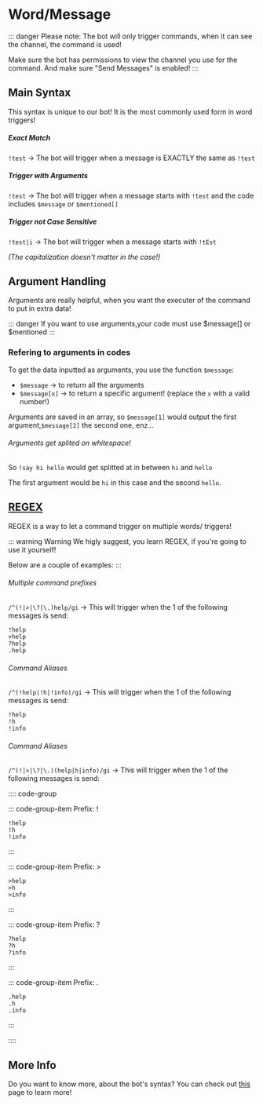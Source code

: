# Word/Message

::: danger Please note:
The bot will only trigger commands, when it can see the channel, the command is used!

Make sure the bot has permissions to view the channel you use for the command. And make sure "Send Messages" is enabled!
:::

## Main Syntax
This syntax is unique to our bot! It is the most commonly used form in word triggers!

##### Exact Match
`!test` -> The bot will trigger when a message is EXACTLY the same as `!test`

##### Trigger with Arguments
`!test` -> The bot will trigger when a message starts with `!test` and the code includes `$message` or `$mentioned[]`

##### Trigger not Case Sensitive 
`!test|i` -> The bot will trigger when a message starts with `!tEst` 

*(The capitalization doesn't matter in the case!)*


## Argument Handling
Arguments are really helpful, when you want the executer of the command to put in extra data! 

::: danger
If you want to use arguments,your code must use $message[] or $mentioned 
:::

### Refering to arguments in codes
To get the data inputted as arguments, you use the function `$message`:
* `$message` -> to return all the arguments
* `$message[x]` -> to return a specific argument! (replace the `x` with a valid number!) 

Arguments are saved in an array, so `$message[1]` would output the first argument,`$message[2]` the second one, enz...

###### Arguments get splited on whitespace! 

So `!say hi hello` would get splitted at in between `hi` and `hello` 

The first argument would be `hi` in this case and the second `hello`.


## [REGEX](https://www.sitepoint.com/learn-regex/)
REGEX is a way to let a command trigger on multiple words/ triggers!

::: warning Warning
We higly suggest, you learn REGEX, if you're going to use it yourself!

Below are a couple of examples:
:::


###### Multiple command prefixes
`/^(!|>|\?|\.)help/gi` -> This will trigger when the 1 of the following messages is send:
```
!help
>help
?help
.help
```

###### Command Aliases
`/^(!help|!h|!info)/gi` -> This will trigger when the 1 of the following messages is send:
```
!help
!h
!info
```

###### Command Aliases
`/^(!|>|\?|\.)(help|h|info)/gi` -> This will trigger when the 1 of the following messages is send:

:::: code-group

::: code-group-item Prefix: !
```
!help
!h
!info
```
:::

::: code-group-item Prefix: >
```
>help
>h
>info
```
:::

::: code-group-item Prefix: ?
```
?help
?h
?info
```
:::

::: code-group-item Prefix: .
```
.help
.h
.info
```
:::

::::

## More Info

Do you want to know more, about the bot's syntax? You can check out [this](../../guide/syntax.md) page to learn more!